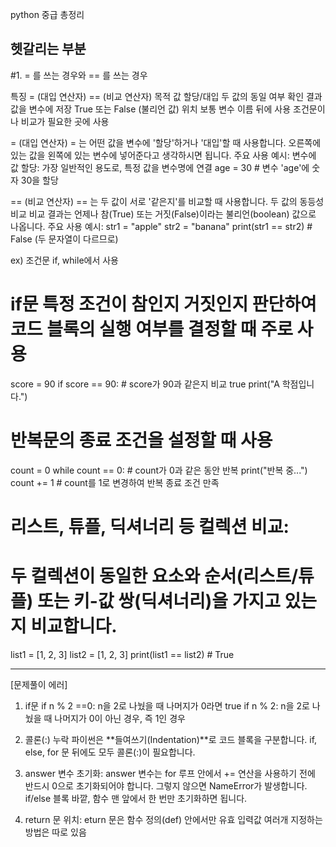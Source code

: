 python 중급 총정리

## 헷갈리는 부분
#1. = 를 쓰는 경우와 == 를 쓰는 경우

특징	= (대입 연산자)	          == (비교 연산자)
목적	값 할당/대입	          두 값의 동일 여부 확인
결과	값을 변수에 저장	       True 또는 False (불리언 값)
위치	보통 변수 이름 뒤에 사용	조건문이나 비교가 필요한 곳에 사용

= (대입 연산자)
= 는 어떤 값을 변수에 '할당'하거나 '대입'할 때 사용합니다.
오른쪽에 있는 값을 왼쪽에 있는 변수에 넣어준다고 생각하시면 됩니다.
주요 사용 예시: 변수에 값 할당: 가장 일반적인 용도로, 특정 값을 변수명에 연결
age = 30  # 변수 'age'에 숫자 30을 할당

== (비교 연산자)
== 는 두 값이 서로 '같은지'를 비교할 때 사용합니다. 두 값의 동등성 비교
비교 결과는 언제나 참(True) 또는 거짓(False)이라는 불리언(boolean) 값으로 나옵니다.
주요 사용 예시: 
str1 = "apple"
str2 = "banana"
print(str1 == str2) # False (두 문자열이 다르므로)

ex) 조건문 if, while에서 사용
# if문 특정 조건이 참인지 거짓인지 판단하여 코드 블록의 실행 여부를 결정할 때 주로 사용
score = 90
if score == 90: # score가 90과 같은지 비교 true
    print("A 학점입니다.")

# 반복문의 종료 조건을 설정할 때 사용
count = 0
while count == 0: # count가 0과 같은 동안 반복
    print("반복 중...")
    count += 1 # count를 1로 변경하여 반복 종료 조건 만족

# 리스트, 튜플, 딕셔너리 등 컬렉션 비교:
# 두 컬렉션이 동일한 요소와 순서(리스트/튜플) 또는 키-값 쌍(딕셔너리)을 가지고 있는지 비교합니다.
list1 = [1, 2, 3]
list2 = [1, 2, 3]
print(list1 == list2) # True

-------------------------------------------------------------------------------
[문제풀이 에러]
1. if문
if n % 2 ==0: n을 2로 나눴을 때 나머지가 0라면 true
if n % 2: n을 2로 나눴을 때 나머지가 0이 아닌 경우, 즉 1인 경우

2. 콜론(:) 누락
파이썬은 **들여쓰기(Indentation)**로 코드 블록을 구분합니다.
if, else, for 문 뒤에도 모두 콜론(:)이 필요합니다.

3. answer 변수 초기화: answer 변수는 for 루프 안에서 += 연산을 사용하기 전에 반드시 0으로 초기화되어야 합니다. 그렇지 않으면 NameError가 발생합니다. if/else 블록 바깥, 함수 맨 앞에서 한 번만 초기화하면 됩니다.

4. return 문 위치: 
eturn 문은 함수 정의(def) 안에서만 유효
입력값 여러개 지정하는 방법은 따로 있음
